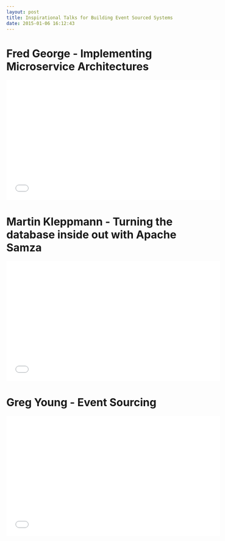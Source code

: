 ```yaml
---
layout: post
title: Inspirational Talks for Building Event Sourced Systems
date: 2015-01-06 16:12:43
---
```


# Fred George - Implementing Microservice Architectures

<iframe width="560" height="315" src="//player.vimeo.com/video/79866979" frameborder="0" allowfullscreen></iframe>


# Martin Kleppmann - Turning the database inside out with Apache Samza

<iframe width="560" height="315" src="//www.youtube.com/embed/fU9hR3kiOK0" frameborder="0" allowfullscreen></iframe>


# Greg Young - Event Sourcing

<iframe width="560" height="315" src="//www.youtube.com/embed/8JKjvY4etTY" frameborder="0" allowfullscreen></iframe>
